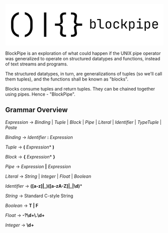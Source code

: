 ![Logo](./branding/logo-long.png)

BlockPipe is an exploration of what could happen if the UNIX pipe operator was
generalized to operate on structured datatypes and functions, instead of text
streams and programs.

The structured datatypes, in turn, are generalizations of tuples (so we'll call
them tuples), and the functions shall be known as "blocks".

Blocks consume tuples and return tuples. They can be chained together using pipes. Hence - "BlockPipe".

## Grammar Overview
*Expression* $\rightarrow$ *Binding* | *Tuple* | *Block* | *Pipe* | *Literal* | *Identifier* | *TypeTuple* | *Paste*

*Binding* $\rightarrow$ *Identifier* **:** *Expression*

*Tuple* $\rightarrow$ **(** *Expression*\* **)**

*Block* $\rightarrow$ **{** *Expression*\* **}**

*Pipe* $\rightarrow$ *Expression* **|** *Expression*

*Literal* $\rightarrow$ *String* | *Integer* | *Float* | *Boolean*

*Identifier* $\rightarrow$ **(\[a-z]|\_)(\[a-zA-Z]|\_|\d)***

*String* $\rightarrow$ Standard C-style String

*Boolean* $\rightarrow$ **T | F**

*Float* $\rightarrow$ **\-?\d\+\\.\d\+**

*Integer* $\rightarrow$ **\d\+**


